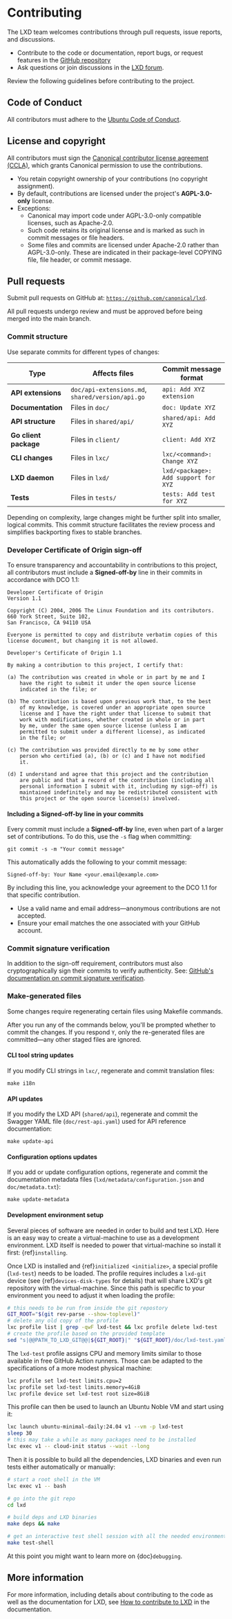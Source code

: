 # Contributing

<!-- Include start contributing -->

The LXD team welcomes contributions through pull requests, issue reports, and discussions.
- Contribute to the code or documentation, report bugs, or request features in the [GitHub repository](https://github.com/canonical/lxd)
- Ask questions or join discussions in the [LXD forum](https://discourse.ubuntu.com/c/lxd/126).

Review the following guidelines before contributing to the project.

## Code of Conduct

All contributors must adhere to the [Ubuntu Code of Conduct](https://ubuntu.com/community/ethos/code-of-conduct).

## License and copyright

All contributors must sign the [Canonical contributor license agreement (CCLA)](https://ubuntu.com/legal/contributors), which grants Canonical permission to use the contributions.

- You retain copyright ownership of your contributions (no copyright assignment).
- By default, contributions are licensed under the project's **AGPL-3.0-only** license.
- Exceptions:
  - Canonical may import code under AGPL-3.0-only compatible licenses, such as Apache-2.0.
  - Such code retains its original license and is marked as such in commit messages or file headers.
  - Some files and commits are licensed under Apache-2.0 rather than AGPL-3.0-only. These are indicated in their package-level COPYING file, file header, or commit message.

## Pull requests

Submit pull requests on GitHub at: [`https://github.com/canonical/lxd`](https://github.com/canonical/lxd).

All pull requests undergo review and must be approved before being merged into the main branch.

### Commit structure

Use separate commits for different types of changes:

| Type                 | Affects files                                    | Commit message format               |
|----------------------|--------------------------------------------------|-------------------------------------|
| **API extensions**   | `doc/api-extensions.md`, `shared/version/api.go` | `api: Add XYZ extension`            |
| **Documentation**    | Files in `doc/`                                  | `doc: Update XYZ`                   |
| **API structure**    | Files in `shared/api/`                           | `shared/api: Add XYZ`               |
| **Go client package**| Files in `client/`                               | `client: Add XYZ`                   |
| **CLI changes**      | Files in `lxc/`                                  | `lxc/<command>: Change XYZ`         |
| **LXD daemon**       | Files in `lxd/`                                  | `lxd/<package>: Add support for XYZ`|
| **Tests**            | Files in `tests/`                                | `tests: Add test for XYZ`           |

Depending on complexity, large changes might be further split into smaller, logical commits. This commit structure facilitates the review process and simplifies backporting fixes to stable branches.

### Developer Certificate of Origin sign-off

To ensure transparency and accountability in contributions to this project, all contributors must include a **Signed-off-by** line in their commits in accordance with DCO 1.1:

```
Developer Certificate of Origin
Version 1.1

Copyright (C) 2004, 2006 The Linux Foundation and its contributors.
660 York Street, Suite 102,
San Francisco, CA 94110 USA

Everyone is permitted to copy and distribute verbatim copies of this
license document, but changing it is not allowed.

Developer's Certificate of Origin 1.1

By making a contribution to this project, I certify that:

(a) The contribution was created in whole or in part by me and I
    have the right to submit it under the open source license
    indicated in the file; or

(b) The contribution is based upon previous work that, to the best
    of my knowledge, is covered under an appropriate open source
    license and I have the right under that license to submit that
    work with modifications, whether created in whole or in part
    by me, under the same open source license (unless I am
    permitted to submit under a different license), as indicated
    in the file; or

(c) The contribution was provided directly to me by some other
    person who certified (a), (b) or (c) and I have not modified
    it.

(d) I understand and agree that this project and the contribution
    are public and that a record of the contribution (including all
    personal information I submit with it, including my sign-off) is
    maintained indefinitely and may be redistributed consistent with
    this project or the open source license(s) involved.
```

#### Including a Signed-off-by line in your commits

Every commit must include a **Signed-off-by** line, even when part of a larger set of contributions. To do this, use the `-s` flag when committing:

    git commit -s -m "Your commit message"

This automatically adds the following to your commit message:

```
Signed-off-by: Your Name <your.email@example.com>
```

By including this line, you acknowledge your agreement to the DCO 1.1 for that specific contribution.

- Use a valid name and email address—anonymous contributions are not accepted.
- Ensure your email matches the one associated with your GitHub account.

### Commit signature verification

In addition to the sign-off requirement, contributors must also cryptographically sign their commits to verify authenticity. See: [GitHub's documentation on commit signature verification](https://docs.github.com/en/authentication/managing-commit-signature-verification).

### Make-generated files

Some changes require regenerating certain files using Makefile commands.

After you run any of the commands below, you'll be prompted whether to commit the changes. If you respond `Y`, only the re-generated files are committed—any other staged files are ignored.

#### CLI tool string updates

If you modify CLI strings in `lxc/`, regenerate and commit translation files:

    make i18n

#### API updates

If you modify the LXD API (`shared/api`), regenerate and commit the Swagger YAML file (`doc/rest-api.yaml`) used for API reference documentation:

    make update-api

#### Configuration options updates

If you add or update configuration options, regenerate and commit the documentation metadata files (`lxd/metadata/configuration.json` and `doc/metadata.txt`):

    make update-metadata

#### Development environment setup

Several pieces of software are needed in order to build and test LXD. Here is an easy way to create a virtual-machine to use as a development environment. LXD itself is needed to power that virtual-machine so install it first: {ref}`installing`.

Once LXD is installed and {ref}`initialized <initialize>`, a special profile (`lxd-test`) needs to be loaded. The profile requires includes a `lxd-git` device (see {ref}`devices-disk-types` for details) that will share LXD's git repository with the virtual-machine. Since this path is specific to your environment you need to adjust it when loading the profile:

```sh
# this needs to be run from inside the git repostory
GIT_ROOT="$(git rev-parse --show-toplevel)"
# delete any old copy of the profile
lxc profile list | grep -qwF lxd-test && lxc profile delete lxd-test
# create the profile based on the provided template
sed "s|@@PATH_TO_LXD_GIT@@|${GIT_ROOT}|" "${GIT_ROOT}/doc/lxd-test.yaml" | lxc profile create lxd-test
```

The `lxd-test` profile assigns CPU and memory limits similar to those available in free GitHub Action runners. Those can be adapted to the specifications of a more modest physical machine:

```sh
lxc profile set lxd-test limits.cpu=2
lxc profile set lxd-test limits.memory=4GiB
lxc profile device set lxd-test root size=8GiB
```

This profile can then be used to launch an Ubuntu Noble VM and start using it:

```sh
lxc launch ubuntu-minimal-daily:24.04 v1 --vm -p lxd-test
sleep 30
# this may take a while as many packages need to be installed
lxc exec v1 -- cloud-init status --wait --long
```

Then it is possible to build all the dependencies, LXD binaries and even run tests either automatically or manually:

```sh
# start a root shell in the VM
lxc exec v1 -- bash

# go into the git repo
cd lxd

# build deps and LXD binaries
make deps && make

# get an interactive test shell session with all the needed environment variables to use and test LXD
make test-shell
```

At this point you might want to learn more on {doc}`debugging`.

<!-- Include end contributing -->

## More information

For more information, including details about contributing to the code as well as the documentation for LXD, see [How to contribute to LXD](https://documentation.ubuntu.com/lxd/stable-5.21/contributing/) in the documentation.
